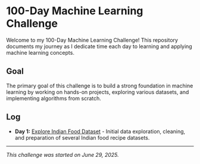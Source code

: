 # 100-Day Machine Learning Challenge

Welcome to my 100-Day Machine Learning Challenge! This repository documents my journey as I dedicate time each day to learning and applying machine learning concepts.

## Goal

The primary goal of this challenge is to build a strong foundation in machine learning by working on hands-on projects, exploring various datasets, and implementing algorithms from scratch.

## Log

*   **Day 1:** [Explore Indian Food Dataset](./day-01/README.md) - Initial data exploration, cleaning, and preparation of several Indian food recipe datasets.

---
*This challenge was started on June 29, 2025.*